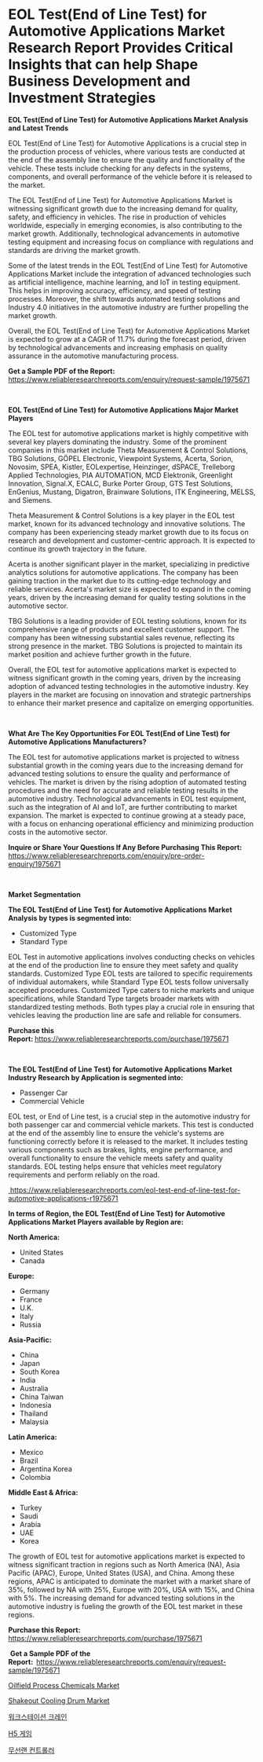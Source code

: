 <p><h1>EOL Test(End of Line Test) for Automotive Applications Market Research Report Provides Critical Insights that can help Shape Business Development and Investment Strategies</h1></p><p><strong>EOL Test(End of Line Test) for Automotive Applications Market Analysis and Latest Trends</strong></p>
<p><p>EOL Test(End of Line Test) for Automotive Applications is a crucial step in the production process of vehicles, where various tests are conducted at the end of the assembly line to ensure the quality and functionality of the vehicle. These tests include checking for any defects in the systems, components, and overall performance of the vehicle before it is released to the market.</p><p>The EOL Test(End of Line Test) for Automotive Applications Market is witnessing significant growth due to the increasing demand for quality, safety, and efficiency in vehicles. The rise in production of vehicles worldwide, especially in emerging economies, is also contributing to the market growth. Additionally, technological advancements in automotive testing equipment and increasing focus on compliance with regulations and standards are driving the market growth.</p><p>Some of the latest trends in the EOL Test(End of Line Test) for Automotive Applications Market include the integration of advanced technologies such as artificial intelligence, machine learning, and IoT in testing equipment. This helps in improving accuracy, efficiency, and speed of testing processes. Moreover, the shift towards automated testing solutions and Industry 4.0 initiatives in the automotive industry are further propelling the market growth.</p><p>Overall, the EOL Test(End of Line Test) for Automotive Applications Market is expected to grow at a CAGR of 11.7% during the forecast period, driven by technological advancements and increasing emphasis on quality assurance in the automotive manufacturing process.</p></p>
<p><strong>Get a Sample PDF of the Report:&nbsp;</strong> <a href="https://www.reliableresearchreports.com/enquiry/request-sample/1975671">https://www.reliableresearchreports.com/enquiry/request-sample/1975671</a></p>
<p>&nbsp;</p>
<p><strong>EOL Test(End of Line Test) for Automotive Applications Major Market Players</strong></p>
<p><p>The EOL test for automotive applications market is highly competitive with several key players dominating the industry. Some of the prominent companies in this market include Theta Measurement & Control Solutions, TBG Solutions, GÖPEL Electronic, Viewpoint Systems, Acerta, Sorion, Novosim, SPEA, Kistler, EOLexpertise, Heinzinger, dSPACE, Trelleborg Applied Technologies, PIA AUTOMATION, MCD Elektronik, Greenlight Innovation, Signal.X, ECALC, Burke Porter Group, GTS Test Solutions, EnGenius, Mustang, Digatron, Brainware Solutions, ITK Engineering, MELSS, and Siemens.</p><p>Theta Measurement & Control Solutions is a key player in the EOL test market, known for its advanced technology and innovative solutions. The company has been experiencing steady market growth due to its focus on research and development and customer-centric approach. It is expected to continue its growth trajectory in the future.</p><p>Acerta is another significant player in the market, specializing in predictive analytics solutions for automotive applications. The company has been gaining traction in the market due to its cutting-edge technology and reliable services. Acerta's market size is expected to expand in the coming years, driven by the increasing demand for quality testing solutions in the automotive sector.</p><p>TBG Solutions is a leading provider of EOL testing solutions, known for its comprehensive range of products and excellent customer support. The company has been witnessing substantial sales revenue, reflecting its strong presence in the market. TBG Solutions is projected to maintain its market position and achieve further growth in the future.</p><p>Overall, the EOL test for automotive applications market is expected to witness significant growth in the coming years, driven by the increasing adoption of advanced testing technologies in the automotive industry. Key players in the market are focusing on innovation and strategic partnerships to enhance their market presence and capitalize on emerging opportunities.</p></p>
<p>&nbsp;</p>
<p><strong>What Are The Key Opportunities For EOL Test(End of Line Test) for Automotive Applications Manufacturers?</strong></p>
<p><p>The EOL test for automotive applications market is projected to witness substantial growth in the coming years due to the increasing demand for advanced testing solutions to ensure the quality and performance of vehicles. The market is driven by the rising adoption of automated testing procedures and the need for accurate and reliable testing results in the automotive industry. Technological advancements in EOL test equipment, such as the integration of AI and IoT, are further contributing to market expansion. The market is expected to continue growing at a steady pace, with a focus on enhancing operational efficiency and minimizing production costs in the automotive sector.</p></p>
<p><strong>Inquire or Share Your Questions If Any Before Purchasing This Report:</strong> <a href="https://www.reliableresearchreports.com/enquiry/pre-order-enquiry/1975671">https://www.reliableresearchreports.com/enquiry/pre-order-enquiry/1975671</a></p>
<p>&nbsp;</p>
<p><strong>Market Segmentation</strong></p>
<p><strong>The EOL Test(End of Line Test) for Automotive Applications Market Analysis by types is segmented into:</strong></p>
<p><ul><li>Customized Type</li><li>Standard Type</li></ul></p>
<p><p>EOL Test in automotive applications involves conducting checks on vehicles at the end of the production line to ensure they meet safety and quality standards. Customized Type EOL tests are tailored to specific requirements of individual automakers, while Standard Type EOL tests follow universally accepted procedures. Customized Type caters to niche markets and unique specifications, while Standard Type targets broader markets with standardized testing methods. Both types play a crucial role in ensuring that vehicles leaving the production line are safe and reliable for consumers.</p></p>
<p><strong>Purchase this Report:&nbsp;</strong><a href="https://www.reliableresearchreports.com/purchase/1975671">https://www.reliableresearchreports.com/purchase/1975671</a></p>
<p>&nbsp;</p>
<p><strong>The EOL Test(End of Line Test) for Automotive Applications Market Industry Research by Application is segmented into:</strong></p>
<p><ul><li>Passenger Car</li><li>Commercial Vehicle</li></ul></p>
<p><p>EOL test, or End of Line test, is a crucial step in the automotive industry for both passenger car and commercial vehicle markets. This test is conducted at the end of the assembly line to ensure the vehicle's systems are functioning correctly before it is released to the market. It includes testing various components such as brakes, lights, engine performance, and overall functionality to ensure the vehicle meets safety and quality standards. EOL testing helps ensure that vehicles meet regulatory requirements and perform reliably on the road.</p></p>
<p><a href="https://www.reliableresearchreports.com/eol-test-end-of-line-test-for-automotive-applications-r1975671">&nbsp;https://www.reliableresearchreports.com/eol-test-end-of-line-test-for-automotive-applications-r1975671</a></p>
<p><strong>In terms of Region, the EOL Test(End of Line Test) for Automotive Applications Market Players available by Region are:</strong></p>
<p>
    <p> <strong> North America: </strong>
        <ul>
            <li>United States</li>
            <li>Canada</li>
        </ul>
        </p> 
    <p> <strong> Europe: </strong>
        <ul>
            <li>Germany</li>
            <li>France</li>
            <li>U.K.</li>
            <li>Italy</li>
            <li>Russia</li>
        </ul>
        </p> 
    <p> <strong> Asia-Pacific: </strong>
        <ul>
            <li>China</li>
            <li>Japan</li>
            <li>South Korea</li>
            <li>India</li>
            <li>Australia</li>
            <li>China Taiwan</li>
            <li>Indonesia</li>
            <li>Thailand</li>
            <li>Malaysia</li>
        </ul>
        </p> 
    <p> <strong> Latin America: </strong>
        <ul>
            <li>Mexico</li>
            <li>Brazil</li>
            <li>Argentina Korea</li>
            <li>Colombia</li>
        </ul>
        </p> 
    <p> <strong> Middle East & Africa: </strong>
        <ul>
            <li>Turkey</li>
            <li>Saudi</li>
            <li>Arabia</li>
            <li>UAE</li>
            <li>Korea</li>
        </ul>
    </p>
    </p>
<p><p>The growth of EOL test for automotive applications market is expected to witness significant traction in regions such as North America (NA), Asia Pacific (APAC), Europe, United States (USA), and China. Among these regions, APAC is anticipated to dominate the market with a market share of 35%, followed by NA with 25%, Europe with 20%, USA with 15%, and China with 5%. The increasing demand for advanced testing solutions in the automotive industry is fueling the growth of the EOL test market in these regions.</p></p>
<p><strong>Purchase this Report: </strong><a href="https://www.reliableresearchreports.com/purchase/1975671">https://www.reliableresearchreports.com/purchase/1975671</a></p>
<p>&nbsp;<strong>Get a Sample PDF of the Report:&nbsp;&nbsp;</strong><a href="https://www.reliableresearchreports.com/enquiry/request-sample/1975671">https://www.reliableresearchreports.com/enquiry/request-sample/1975671</a></p>
<p><strong></strong></p>
<p><p><a href="https://issuu.com/reportprime-2/docs/oilfield-process-chemicals-market-size-2030.pptx">Oilfield Process Chemicals Market</a></p><p><a href="https://github.com/wwwkeltoum/Market-Research-Report-List-3/blob/main/shakeout-cooling-drum-market.md">Shakeout Cooling Drum Market</a></p><p><a href="https://github.com/shade463/Market-Research-Report-List-1/blob/main/582944541199.md">워크스테이션 크레인</a></p><p><a href="https://medium.com/@estelwisozk1/h5-%EA%B2%8C%EC%9E%84-%EC%8B%9C%EC%9E%A5%EC%9D%80-%EC%8B%9C%EC%9E%A5-%EC%A0%90%EC%9C%A0%EC%9C%A8-%EA%B7%9C%EB%AA%A8-%EB%B0%8F-2031%EB%85%84%EA%B9%8C%EC%A7%80-%EC%98%88%EC%83%81%EB%90%9C-%EC%98%88%EC%B8%A1%EC%97%90-%EC%B4%88%EC%A0%90%EC%9D%84-%EB%A7%9E%EC%B6%A5%EB%8B%88%EB%8B%A4-47babbd99c14">H5 게임</a></p><p><a href="https://github.com/FelipeGrrady654556/Market-Research-Report-List-1/blob/main/156663541198.md">무선랜 컨트롤러</a></p></p>